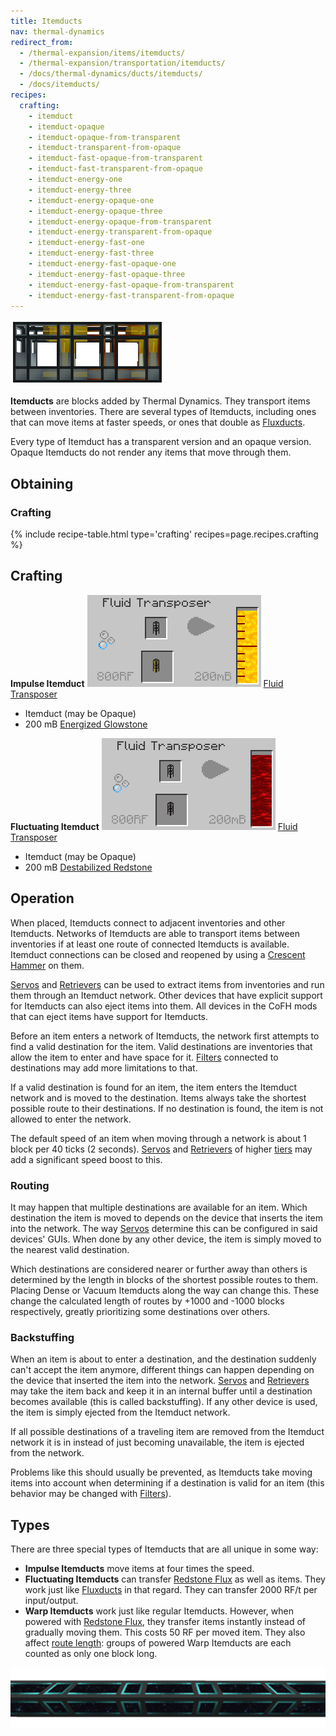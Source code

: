 ```yaml
---
title: Itemducts
nav: thermal-dynamics
redirect_from:
  - /thermal-expansion/items/itemducts/
  - /thermal-expansion/transportation/itemducts/
  - /docs/thermal-dynamics/ducts/itemducts/
  - /docs/itemducts/
recipes:
  crafting:
    - itemduct
    - itemduct-opaque
    - itemduct-opaque-from-transparent
    - itemduct-transparent-from-opaque
    - itemduct-fast-opaque-from-transparent
    - itemduct-fast-transparent-from-opaque
    - itemduct-energy-one
    - itemduct-energy-three
    - itemduct-energy-opaque-one
    - itemduct-energy-opaque-three
    - itemduct-energy-opaque-from-transparent
    - itemduct-energy-transparent-from-opaque
    - itemduct-energy-fast-one
    - itemduct-energy-fast-three
    - itemduct-energy-fast-opaque-one
    - itemduct-energy-fast-opaque-three
    - itemduct-energy-fast-opaque-from-transparent
    - itemduct-energy-fast-transparent-from-opaque
---
```


![](/assets/images/thermal-dynamics/itemducts.png "Regular, Dense, Vacuum, Impulse, Fluctuating and Warp Itemducts")

**Itemducts** are blocks added by Thermal Dynamics. They transport items between
inventories. There are several types of Itemducts, including ones that can move
items at faster speeds, or ones that double as [Fluxducts](/docs/fluxducts/).

Every type of Itemduct has a transparent version and an opaque version. Opaque
Itemducts do not render any items that move through them.


Obtaining
---------

### Crafting
{% include recipe-table.html type='crafting' recipes=page.recipes.crafting %}


## Crafting


**Impulse Itemduct**
![](/assets/images/recipes/itemduct-impulse.png "Impulse Itemduct recipe")
[Fluid Transposer](/docs/fluid-transposer/)

*   Itemduct (may be Opaque)
*   200 mB [Energized Glowstone](/docs/energized-glowstone/)


**Fluctuating Itemduct**
![](/assets/images/recipes/itemduct-flux.png "Fluctuating Itemduct recipe")
[Fluid Transposer](/docs/fluid-transposer/)

*   Itemduct (may be Opaque)
*   200 mB [Destabilized Redstone](/docs/destabilized-redstone/)


## Operation
When placed, Itemducts connect to adjacent inventories and other Itemducts.
Networks of Itemducts are able to transport items between inventories if at
least one route of connected Itemducts is available. Itemduct connections can be
closed and reopened by using a [Crescent Hammer](/docs/crescent-hammer/) on
them.

[Servos](/docs/servos/) and [Retrievers](/docs/retrievers/) can be used to
extract items from inventories and run them through an Itemduct network. Other
devices that have explicit support for Itemducts can also eject items into them.
All devices in the CoFH mods that can eject items have support for Itemducts.

Before an item enters a network of Itemducts, the network first attempts to find
a valid destination for the item. Valid destinations are inventories that allow
the item to enter and have space for it. [Filters](/docs/filters/) connected to
destinations may add more limitations to that.

If a valid destination is found for an item, the item enters the Itemduct
network and is moved to the destination. Items always take the shortest possible
route to their destinations. If no destination is found, the item is not allowed
to enter the network.

The default speed of an item when moving through a network is about 1 block per
40 ticks (2 seconds). [Servos](/docs/servos/) and
[Retrievers](/docs/retrievers/) of higher [tiers](/docs/tiers/) may add a
significant speed boost to this.

### Routing
It may happen that multiple destinations are available for an item. Which
destination the item is moved to depends on the device that inserts the item
into the network. The way [Servos](/docs/servos/) determine this can be
configured in said devices' GUIs. When done by any other device, the item is
simply moved to the nearest valid destination.

Which destinations are considered nearer or further away than others is
determined by the length in blocks of the shortest possible routes to them.
Placing Dense or Vacuum Itemducts along the way can change this. These change
the calculated length of routes by +1000 and -1000 blocks respectively, greatly
prioritizing some destinations over others.

### Backstuffing
When an item is about to enter a destination, and the destination suddenly can't
accept the item anymore, different things can happen depending on the device
that inserted the item into the network. [Servos](/docs/servos/) and
[Retrievers](/docs/retrievers/) may take the item back and keep it in an
internal buffer until a destination becomes available (this is called
backstuffing). If any other device is used, the item is simply ejected from the
Itemduct network.

If all possible destinations of a traveling item are removed from the Itemduct
network it is in instead of just becoming unavailable, the item is ejected from
the network.

Problems like this should usually be prevented, as Itemducts take moving items
into account when determining if a destination is valid for an item (this
behavior may be changed with [Filters](/docs/filters/)).

## Types
There are three special types of Itemducts that are all unique in some way:

*   **Impulse Itemducts** move items at four times the speed.
*   **Fluctuating Itemducts** can transfer [Redstone Flux](/docs/redstone-flux/)
    as well as items. They work just like [Fluxducts](/docs/fluxducts/) in that
    regard. They can transfer 2000 RF/t per input/output.
*   **Warp Itemducts** work just like regular Itemducts. However, when powered
    with [Redstone Flux](/docs/redstone-flux/), they transfer items instantly
    instead of gradually moving them. This costs 50 RF per moved item. They also
    affect [route length](#routing): groups of powered Warp Itemducts are each
    counted as only one block long.

![](/assets/images/thermal-dynamics/itemducts-warp-powered.png "Powered Warp Itemducts")

